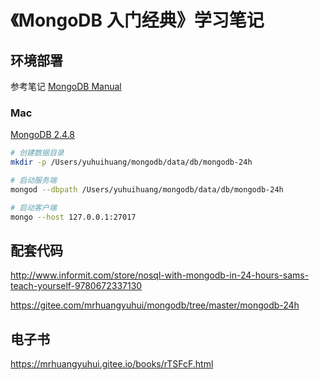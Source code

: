 # 《MongoDB 入门经典》学习笔记

## 环境部署

参考笔记 [MongoDB Manual](/manuals/mongodb-manual.md)

### Mac

[MongoDB 2.4.8](http://downloads.mongodb.org/osx/mongodb-osx-x86_64-2.4.8.tgz)

```bash
# 创建数据目录
mkdir -p /Users/yuhuihuang/mongodb/data/db/mongodb-24h

# 启动服务端
mongod --dbpath /Users/yuhuihuang/mongodb/data/db/mongodb-24h

# 启动客户端
mongo --host 127.0.0.1:27017
```

## 配套代码

<http://www.informit.com/store/nosql-with-mongodb-in-24-hours-sams-teach-yourself-9780672337130>

<https://gitee.com/mrhuangyuhui/mongodb/tree/master/mongodb-24h>

## 电子书

<https://mrhuangyuhui.gitee.io/books/rTSFcF.html>

